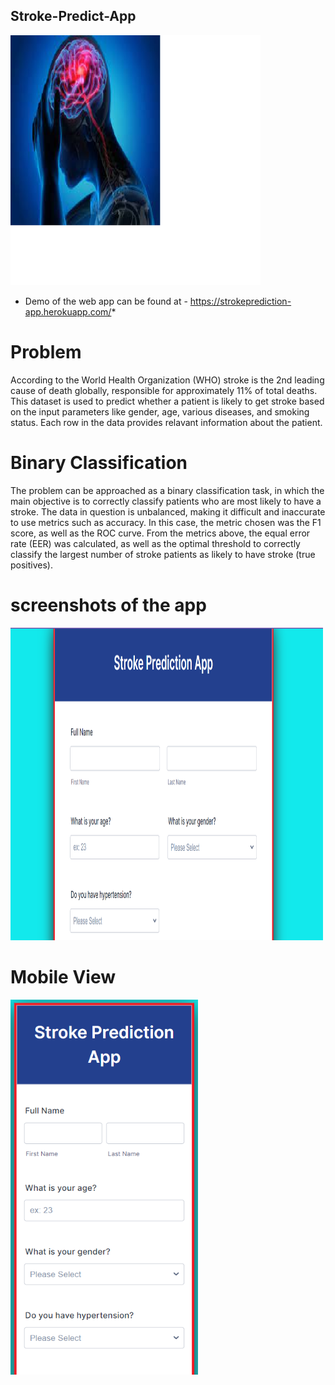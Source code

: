 ## Stroke-Predict-App

<div>
<img src="https://github.com/shub-coder/Stroke-Predict-App/blob/main/images/stroke-img.png" width="400" height="400"/>
</div>

* Demo of the web app can be found at - https://strokeprediction-app.herokuapp.com/*

# Problem
 
According to the World Health Organization (WHO) stroke is the 2nd leading cause of death globally, responsible for approximately 11% of total deaths.
This dataset is used to predict whether a patient is likely to get stroke based on the input parameters like gender, age, various diseases, and smoking status. Each row in the data provides relavant information about the patient. 

# Binary Classification

The problem can be approached as a binary classification task, in which the main objective is to correctly classify patients who are most likely to have a stroke. The data in question is unbalanced, making it difficult and inaccurate to use metrics such as accuracy. In this case, the metric chosen was the F1 score, as well as the ROC curve. From the metrics above, the equal error rate (EER) was calculated, as well as the optimal threshold to correctly classify the largest number of stroke patients as likely to have stroke (true positives).

# screenshots of the app
<div>
<img src="https://github.com/shub-coder/Stroke-Predict-App/blob/main/images/img1.png" width="500" height="500"/>
</div>

# Mobile View

<div>
<img src="https://github.com/shub-coder/Stroke-Predict-App/blob/main/images/img2.png" width="300" height="600"/>
</div>
